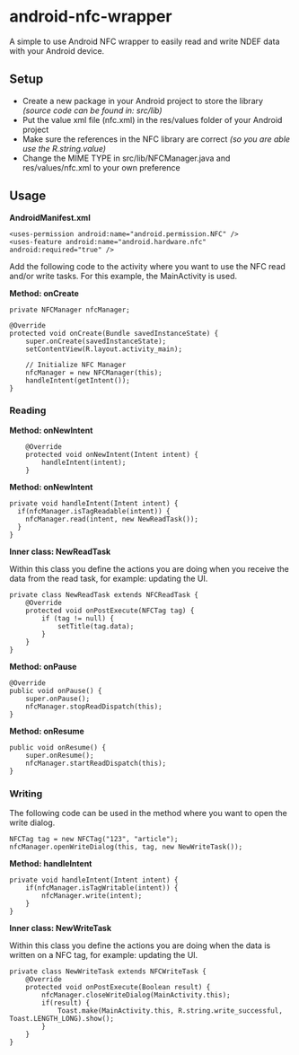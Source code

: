 # android-nfc-wrapper
A simple to use Android NFC wrapper to easily read and write NDEF data with your Android device.

## Setup
- Create a new package in your Android project to store the library _(source code can be found in: src/lib)_
- Put the value xml file (nfc.xml) in the res/values folder of your Android project
- Make sure the references in the NFC library are correct _(so you are able use the R.string.value)_
- Change the MIME TYPE in src/lib/NFCManager.java and res/values/nfc.xml to your own preference

## Usage
**AndroidManifest.xml**
```
<uses-permission android:name="android.permission.NFC" />
<uses-feature android:name="android.hardware.nfc" android:required="true" />
```
Add the following code to the activity where you want to use the NFC read and/or write tasks. For this example, the MainActivity is used.

**Method: onCreate**
```
private NFCManager nfcManager;

@Override
protected void onCreate(Bundle savedInstanceState) {
    super.onCreate(savedInstanceState);
    setContentView(R.layout.activity_main);

    // Initialize NFC Manager
    nfcManager = new NFCManager(this);
    handleIntent(getIntent());
}
```
### Reading
**Method: onNewIntent**
```
    @Override
    protected void onNewIntent(Intent intent) {
        handleIntent(intent);
    }
```
**Method: onNewIntent**
```
private void handleIntent(Intent intent) {
  if(nfcManager.isTagReadable(intent)) {
    nfcManager.read(intent, new NewReadTask());
  }
}
```
**Inner class: NewReadTask**

Within this class you define the actions you are doing when you receive the data from the read task, for example: updating the UI.
```
private class NewReadTask extends NFCReadTask {
    @Override
    protected void onPostExecute(NFCTag tag) {
        if (tag != null) {
            setTitle(tag.data);
        }
    }
}
```
**Method: onPause**
```
@Override
public void onPause() {
    super.onPause();
    nfcManager.stopReadDispatch(this);
}
```
**Method: onResume**
```
public void onResume() {
    super.onResume();
    nfcManager.startReadDispatch(this);
}
```
### Writing
The following code can be used in the method where you want to open the write dialog.
```
NFCTag tag = new NFCTag("123", "article");
nfcManager.openWriteDialog(this, tag, new NewWriteTask());
```
**Method: handleIntent**
```
private void handleIntent(Intent intent) {
    if(nfcManager.isTagWritable(intent)) {
        nfcManager.write(intent);
    }
}
```
**Inner class: NewWriteTask**

Within this class you define the actions you are doing when the data is written on a NFC tag, for example: updating the UI.
```
private class NewWriteTask extends NFCWriteTask {
    @Override
    protected void onPostExecute(Boolean result) {
        nfcManager.closeWriteDialog(MainActivity.this);
        if(result) {
            Toast.make(MainActivity.this, R.string.write_successful, Toast.LENGTH_LONG).show();
        }
    }
}
```
